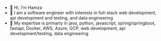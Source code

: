 - 👋 Hi, I’m Hamza
- 👀 I am a software engineer with interests in full-stack web development, api development and testing, and data engineering
- 🌱 My expertise is primarly in java, python, javascript, spring/springboot, fastapi, Docker, AWS, Azure, GCP, web development, api development/testing, data engineering


<!---
hazkassb/hazkassb is a ✨ special ✨ repository because its `README.md` (this file) appears on your GitHub profile.
You can click the Preview link to take a look at your changes.
--->

